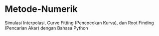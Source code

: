 # Metode-Numerik
Simulasi Interpolasi, Curve Fitting (Pencocokan Kurva), dan Root Finding (Pencarian Akar) dengan Bahasa Python
